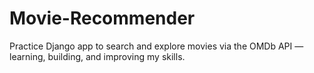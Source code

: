 # Movie-Recommender
Practice Django app to search and explore movies via the OMDb API — learning, building, and improving my skills.
